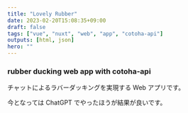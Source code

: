 ```yaml
---
title: "Lovely Rubber"
date: 2023-02-20T15:08:35+09:00
draft: false
tags: ["vue", "nuxt", "web", "app", "cotoha-api"]
outputs: [html, json]
hero: ""
---
```


### rubber ducking web app with cotoha-api

チャットによるラバーダッキングを実現する Web アプリです。

今となっては ChatGPT でやったほうが結果が良いです。
